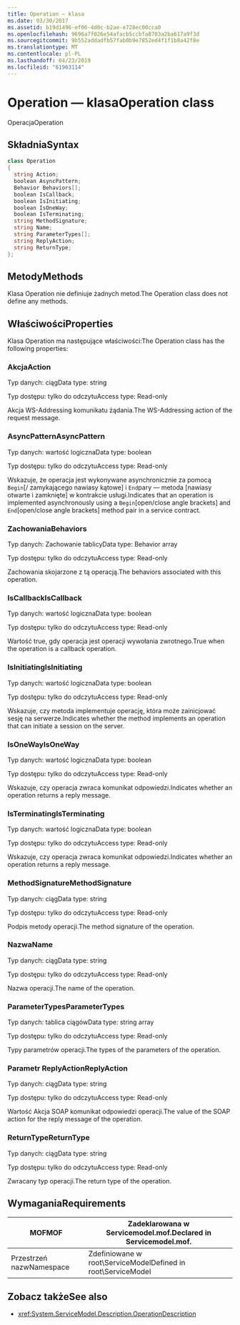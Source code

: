 ```yaml
---
title: Operation — klasa
ms.date: 03/30/2017
ms.assetid: b19d1496-ef06-4d0c-b2ae-e728ec00cca0
ms.openlocfilehash: 9696a7f026e54afacb5ccbfa8703a2ba617a9f3d
ms.sourcegitcommit: 9b552addadfb57fab0b9e7852ed4f1f1b8a42f8e
ms.translationtype: MT
ms.contentlocale: pl-PL
ms.lasthandoff: 04/23/2019
ms.locfileid: "61963114"
---
```

# <a name="operation-class"></a><span data-ttu-id="d65d6-102">Operation — klasa</span><span class="sxs-lookup"><span data-stu-id="d65d6-102">Operation class</span></span>
<span data-ttu-id="d65d6-103">Operacja</span><span class="sxs-lookup"><span data-stu-id="d65d6-103">Operation</span></span>  
  
## <a name="syntax"></a><span data-ttu-id="d65d6-104">Składnia</span><span class="sxs-lookup"><span data-stu-id="d65d6-104">Syntax</span></span>  
  
```csharp
class Operation  
{  
  string Action;  
  boolean AsyncPattern;  
  Behavior Behaviors[];  
  boolean IsCallback;  
  boolean IsInitiating;  
  boolean IsOneWay;  
  boolean IsTerminating;  
  string MethodSignature;  
  string Name;  
  string ParameterTypes[];  
  string ReplyAction;  
  string ReturnType;  
};  
```  
  
## <a name="methods"></a><span data-ttu-id="d65d6-105">Metody</span><span class="sxs-lookup"><span data-stu-id="d65d6-105">Methods</span></span>  
 <span data-ttu-id="d65d6-106">Klasa Operation nie definiuje żadnych metod.</span><span class="sxs-lookup"><span data-stu-id="d65d6-106">The Operation class does not define any methods.</span></span>  
  
## <a name="properties"></a><span data-ttu-id="d65d6-107">Właściwości</span><span class="sxs-lookup"><span data-stu-id="d65d6-107">Properties</span></span>  
 <span data-ttu-id="d65d6-108">Klasa Operation ma następujące właściwości:</span><span class="sxs-lookup"><span data-stu-id="d65d6-108">The Operation class has the following properties:</span></span>  
  
### <a name="action"></a><span data-ttu-id="d65d6-109">Akcja</span><span class="sxs-lookup"><span data-stu-id="d65d6-109">Action</span></span>  
 <span data-ttu-id="d65d6-110">Typ danych: ciąg</span><span class="sxs-lookup"><span data-stu-id="d65d6-110">Data type: string</span></span>  
  
 <span data-ttu-id="d65d6-111">Typ dostępu: tylko do odczytu</span><span class="sxs-lookup"><span data-stu-id="d65d6-111">Access type: Read-only</span></span>  
  
 <span data-ttu-id="d65d6-112">Akcja WS-Addressing komunikatu żądania.</span><span class="sxs-lookup"><span data-stu-id="d65d6-112">The WS-Addressing action of the request message.</span></span>  
  
### <a name="asyncpattern"></a><span data-ttu-id="d65d6-113">AsyncPattern</span><span class="sxs-lookup"><span data-stu-id="d65d6-113">AsyncPattern</span></span>  
 <span data-ttu-id="d65d6-114">Typ danych: wartość logiczna</span><span class="sxs-lookup"><span data-stu-id="d65d6-114">Data type: boolean</span></span>  
  
 <span data-ttu-id="d65d6-115">Typ dostępu: tylko do odczytu</span><span class="sxs-lookup"><span data-stu-id="d65d6-115">Access type: Read-only</span></span>  
  
 <span data-ttu-id="d65d6-116">Wskazuje, że operacja jest wykonywane asynchronicznie za pomocą `Begin`[/ zamykającego nawiasy kątowe] i `End`pary — metoda [nawiasy otwarte i zamknięte] w kontrakcie usługi.</span><span class="sxs-lookup"><span data-stu-id="d65d6-116">Indicates that an operation is implemented asynchronously using a `Begin`[open/close angle brackets] and `End`[open/close angle brackets] method pair in a service contract.</span></span>  
  
### <a name="behaviors"></a><span data-ttu-id="d65d6-117">Zachowania</span><span class="sxs-lookup"><span data-stu-id="d65d6-117">Behaviors</span></span>  
 <span data-ttu-id="d65d6-118">Typ danych: Zachowanie tablicy</span><span class="sxs-lookup"><span data-stu-id="d65d6-118">Data type: Behavior array</span></span>  
  
 <span data-ttu-id="d65d6-119">Typ dostępu: tylko do odczytu</span><span class="sxs-lookup"><span data-stu-id="d65d6-119">Access type: Read-only</span></span>  
  
 <span data-ttu-id="d65d6-120">Zachowania skojarzone z tą operacją.</span><span class="sxs-lookup"><span data-stu-id="d65d6-120">The behaviors associated with this operation.</span></span>  
  
### <a name="iscallback"></a><span data-ttu-id="d65d6-121">IsCallback</span><span class="sxs-lookup"><span data-stu-id="d65d6-121">IsCallback</span></span>  
 <span data-ttu-id="d65d6-122">Typ danych: wartość logiczna</span><span class="sxs-lookup"><span data-stu-id="d65d6-122">Data type: boolean</span></span>  
  
 <span data-ttu-id="d65d6-123">Typ dostępu: tylko do odczytu</span><span class="sxs-lookup"><span data-stu-id="d65d6-123">Access type: Read-only</span></span>  
  
 <span data-ttu-id="d65d6-124">Wartość true, gdy operacja jest operacji wywołania zwrotnego.</span><span class="sxs-lookup"><span data-stu-id="d65d6-124">True when the operation is a callback operation.</span></span>  
  
### <a name="isinitiating"></a><span data-ttu-id="d65d6-125">IsInitiating</span><span class="sxs-lookup"><span data-stu-id="d65d6-125">IsInitiating</span></span>  
 <span data-ttu-id="d65d6-126">Typ danych: wartość logiczna</span><span class="sxs-lookup"><span data-stu-id="d65d6-126">Data type: boolean</span></span>  
  
 <span data-ttu-id="d65d6-127">Typ dostępu: tylko do odczytu</span><span class="sxs-lookup"><span data-stu-id="d65d6-127">Access type: Read-only</span></span>  
  
 <span data-ttu-id="d65d6-128">Wskazuje, czy metoda implementuje operację, która może zainicjować sesję na serwerze.</span><span class="sxs-lookup"><span data-stu-id="d65d6-128">Indicates whether the method implements an operation that can initiate a session on the server.</span></span>  
  
### <a name="isoneway"></a><span data-ttu-id="d65d6-129">IsOneWay</span><span class="sxs-lookup"><span data-stu-id="d65d6-129">IsOneWay</span></span>  
 <span data-ttu-id="d65d6-130">Typ danych: wartość logiczna</span><span class="sxs-lookup"><span data-stu-id="d65d6-130">Data type: boolean</span></span>  
  
 <span data-ttu-id="d65d6-131">Typ dostępu: tylko do odczytu</span><span class="sxs-lookup"><span data-stu-id="d65d6-131">Access type: Read-only</span></span>  
  
 <span data-ttu-id="d65d6-132">Wskazuje, czy operacja zwraca komunikat odpowiedzi.</span><span class="sxs-lookup"><span data-stu-id="d65d6-132">Indicates whether an operation returns a reply message.</span></span>  
  
### <a name="isterminating"></a><span data-ttu-id="d65d6-133">IsTerminating</span><span class="sxs-lookup"><span data-stu-id="d65d6-133">IsTerminating</span></span>  
 <span data-ttu-id="d65d6-134">Typ danych: wartość logiczna</span><span class="sxs-lookup"><span data-stu-id="d65d6-134">Data type: boolean</span></span>  
  
 <span data-ttu-id="d65d6-135">Typ dostępu: tylko do odczytu</span><span class="sxs-lookup"><span data-stu-id="d65d6-135">Access type: Read-only</span></span>  
  
 <span data-ttu-id="d65d6-136">Wskazuje, czy operacja zwraca komunikat odpowiedzi.</span><span class="sxs-lookup"><span data-stu-id="d65d6-136">Indicates whether an operation returns a reply message.</span></span>  
  
### <a name="methodsignature"></a><span data-ttu-id="d65d6-137">MethodSignature</span><span class="sxs-lookup"><span data-stu-id="d65d6-137">MethodSignature</span></span>  
 <span data-ttu-id="d65d6-138">Typ danych: ciąg</span><span class="sxs-lookup"><span data-stu-id="d65d6-138">Data type: string</span></span>  
  
 <span data-ttu-id="d65d6-139">Typ dostępu: tylko do odczytu</span><span class="sxs-lookup"><span data-stu-id="d65d6-139">Access type: Read-only</span></span>  
  
 <span data-ttu-id="d65d6-140">Podpis metody operacji.</span><span class="sxs-lookup"><span data-stu-id="d65d6-140">The method signature of the operation.</span></span>  
  
### <a name="name"></a><span data-ttu-id="d65d6-141">Nazwa</span><span class="sxs-lookup"><span data-stu-id="d65d6-141">Name</span></span>  
 <span data-ttu-id="d65d6-142">Typ danych: ciąg</span><span class="sxs-lookup"><span data-stu-id="d65d6-142">Data type: string</span></span>  
  
 <span data-ttu-id="d65d6-143">Typ dostępu: tylko do odczytu</span><span class="sxs-lookup"><span data-stu-id="d65d6-143">Access type: Read-only</span></span>  
  
 <span data-ttu-id="d65d6-144">Nazwa operacji.</span><span class="sxs-lookup"><span data-stu-id="d65d6-144">The name of the operation.</span></span>  
  
### <a name="parametertypes"></a><span data-ttu-id="d65d6-145">ParameterTypes</span><span class="sxs-lookup"><span data-stu-id="d65d6-145">ParameterTypes</span></span>  
 <span data-ttu-id="d65d6-146">Typ danych: tablica ciągów</span><span class="sxs-lookup"><span data-stu-id="d65d6-146">Data type: string array</span></span>  
  
 <span data-ttu-id="d65d6-147">Typ dostępu: tylko do odczytu</span><span class="sxs-lookup"><span data-stu-id="d65d6-147">Access type: Read-only</span></span>  
  
 <span data-ttu-id="d65d6-148">Typy parametrów operacji.</span><span class="sxs-lookup"><span data-stu-id="d65d6-148">The types of the parameters of the operation.</span></span>  
  
### <a name="replyaction"></a><span data-ttu-id="d65d6-149">Parametr ReplyAction</span><span class="sxs-lookup"><span data-stu-id="d65d6-149">ReplyAction</span></span>  
 <span data-ttu-id="d65d6-150">Typ danych: ciąg</span><span class="sxs-lookup"><span data-stu-id="d65d6-150">Data type: string</span></span>  
  
 <span data-ttu-id="d65d6-151">Typ dostępu: tylko do odczytu</span><span class="sxs-lookup"><span data-stu-id="d65d6-151">Access type: Read-only</span></span>  
  
 <span data-ttu-id="d65d6-152">Wartość Akcja SOAP komunikat odpowiedzi operacji.</span><span class="sxs-lookup"><span data-stu-id="d65d6-152">The value of the SOAP action for the reply message of the operation.</span></span>  
  
### <a name="returntype"></a><span data-ttu-id="d65d6-153">ReturnType</span><span class="sxs-lookup"><span data-stu-id="d65d6-153">ReturnType</span></span>  
 <span data-ttu-id="d65d6-154">Typ danych: ciąg</span><span class="sxs-lookup"><span data-stu-id="d65d6-154">Data type: string</span></span>  
  
 <span data-ttu-id="d65d6-155">Typ dostępu: tylko do odczytu</span><span class="sxs-lookup"><span data-stu-id="d65d6-155">Access type: Read-only</span></span>  
  
 <span data-ttu-id="d65d6-156">Zwracany typ operacji.</span><span class="sxs-lookup"><span data-stu-id="d65d6-156">The return type of the operation.</span></span>  
  
## <a name="requirements"></a><span data-ttu-id="d65d6-157">Wymagania</span><span class="sxs-lookup"><span data-stu-id="d65d6-157">Requirements</span></span>  
  
|<span data-ttu-id="d65d6-158">MOF</span><span class="sxs-lookup"><span data-stu-id="d65d6-158">MOF</span></span>|<span data-ttu-id="d65d6-159">Zadeklarowana w Servicemodel.mof.</span><span class="sxs-lookup"><span data-stu-id="d65d6-159">Declared in Servicemodel.mof.</span></span>|  
|---------|-----------------------------------|  
|<span data-ttu-id="d65d6-160">Przestrzeń nazw</span><span class="sxs-lookup"><span data-stu-id="d65d6-160">Namespace</span></span>|<span data-ttu-id="d65d6-161">Zdefiniowane w root\ServiceModel</span><span class="sxs-lookup"><span data-stu-id="d65d6-161">Defined in root\ServiceModel</span></span>|  
  
## <a name="see-also"></a><span data-ttu-id="d65d6-162">Zobacz także</span><span class="sxs-lookup"><span data-stu-id="d65d6-162">See also</span></span>

- <xref:System.ServiceModel.Description.OperationDescription>
